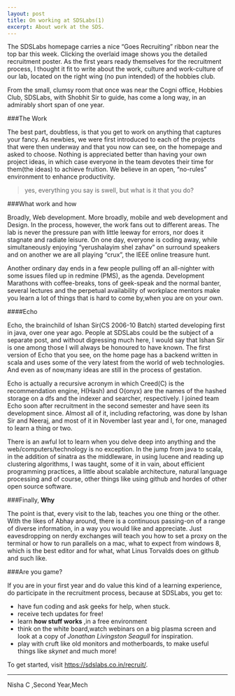 ```yaml
---
layout: post
title: On working at SDSLabs(1)
excerpt: About work at the SDS.
---
```

The SDSLabs homepage carries a nice  “Goes Recruiting” ribbon near the top bar this week. Clicking the overlaid image shows you the detailed recruitment poster. As the first years ready themselves for the recruitment process, I thought it fit to write about the work, culture and work-culture of our lab, located on the right wing (no pun intended) of the hobbies club.

From the small, clumsy room that once was near the Cogni office, Hobbies Club, SDSLabs, with Shobhit Sir to guide, has come a long way, in an admirably short span of one year. 

###The Work

The best part, doubtless, is that you get to work on anything that captures your fancy. As newbies, we were first introduced to each of the projects that were then underway and that you now can see, on the homepage and asked to choose. Nothing is appreciated better than having your own project ideas, in which case everyone in the team devotes their time for them(the ideas) to achieve fruition.
We believe in an open, “no-rules” environment to enhance productivity. 

> yes, everything you say is swell, but what is it that you do?

###What work and how

Broadly, Web development. More broadly, mobile and web development and Design. In the process, however, the work fans out to different areas. The lab is never the pressure pan with little leeway for errors, nor does it stagnate and radiate leisure. On one day, everyone is coding away, while simultaneously enjoying “yerushalayim shel zahav” on surround speakers and on another we are all playing “crux”, the IEEE online treasure hunt. 

Another ordinary day ends in a few people pulling off an all-nighter with some issues filed up in redmine (PMS), as the agenda. Development Marathons with coffee-breaks, tons of geek-speak and the normal banter, several lectures and the perpetual availability of workplace mentors make you learn a lot of things that is hard to come by,when you are on your own.

####Echo 

Echo, the brainchild of Ishan Sir(CS 2006-10 Batch) started developing first in java, over one year ago. People at SDSLabs could be the subject of a separate post, and without digressing much here, I would say that Ishan Sir is one among those I will always be honoured to have known. The first version of Echo that you see, on the home page has a backend written in scala and uses some of the very latest from the world of web technologies. And even as of now,many ideas are still in the process of gestation. 

Echo is actually a recursive acronym in which Creed(C) is the recommendation engine, H(Hash) and O(onyx) are the names of the hashed storage on a dfs and the indexer and searcher, respectively. I joined team Echo soon after recruitment in the second semester and have seen its development since. Almost all of it, including refactoring, was done by Ishan Sir and Neeraj, and most of it in November last year and I, for one, managed to learn a thing or two. 

There is an awful lot to learn when you delve deep into anything and the web/computers/technology is no exception. In the jump from java to scala, in the addition of sinatra as the middleware, in using lucene and reading up clustering algorithms, I was taught, some of it in vain, about efficient programming practices, a little about scalable architecture, natural language processing and of course, other things like using github and hordes of other open source software. 

###Finally, __Why__

The point is that, every visit to the lab, teaches you one thing or the other. With the likes of Abhay around, there is a continuous passing-on of a range of diverse information, in a way you would like and appreciate. Just eavesdropping on nerdy exchanges will teach you how to set a proxy on the terminal or how to run parallels on a mac, what to expect from windows 8, which is the best editor and for what, what Linus Torvalds does on github and such like. 

###Are you game?

If you are in your first year and do value this kind of a learning experience, do participate in the recruitment process, because at SDSLabs, you get to:

* have fun coding and ask geeks for help, when stuck.
* receive tech updates for free!
* learn __how stuff works__ ,in a free environment
* think on the white board,watch webinars on a big plasma screen and look at a copy of _Jonathan Livingston Seagull_ for inspiration.
* play with  cruft like old monitors and motherboards, to make useful things like _skynet_ and much more!

To get started, visit <https://sdslabs.co.in/recruit/>.

---
Nisha C ,Second Year,Mech


